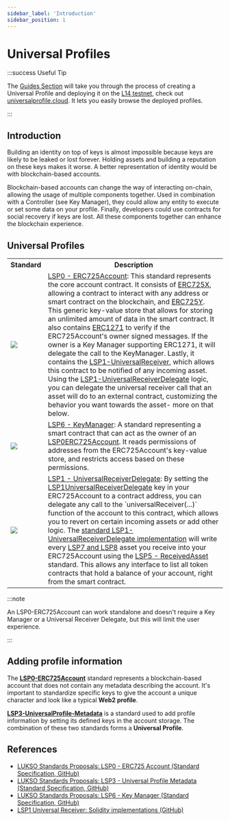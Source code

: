```yaml
---
sidebar_label: 'Introduction'
sidebar_position: 1
---
```


# Universal Profiles

:::success Useful Tip

The [Guides Section](../../guides/universal-profile/create-profile) will take you through the process of creating a Universal Profile and deploying it on the [L14 testnet](../../networks/l14-testnet.md), check out [universalprofile.cloud](https://universalprofile.cloud/). It lets you easily browse the deployed profiles.

:::

## Introduction

Building an identity on top of keys is almost impossible because keys are likely to be leaked or lost forever. Holding assets and building a reputation on these keys makes it worse. A better representation of identity would be with blockchain-based accounts.

Blockchain-based accounts can change the way of interacting on-chain, allowing the usage of multiple components together. Used in combination with a Controller (see Key Manager), they could allow any entity to execute or set some data on your profile. Finally, developers could use contracts for social recovery if keys are lost. All these components together can enhance the blockchain experience.

## Universal Profiles

<table>
    <tr>
        <th>Standard</th>
        <th>Description</th>
    </tr>
    <tr>
        <td> <img src="/img/standards/lsp0-erc725account-contract.jpeg"></img></td>
        <td><a href="./lsp0-erc725account/">LSP0 - ERC725Account</a>: This standard represents the core account contract. It consists of <a href="https://github.com/ethereum/EIPs/blob/master/EIPS/eip-725.md#erc725x">ERC725X</a>, allowing a contract to interact with any address or smart contract on the blockchain, and <a href="https://github.com/ethereum/EIPs/blob/master/EIPS/eip-725.md#erc725y">ERC725Y</a>. This generic key-value store that allows for storing an unlimited amount of data in the smart contract. It also contains <a href="https://eips.ethereum.org/EIPS/eip-1271">ERC1271</a> to verify if the ERC725Account's owner signed messages. If the owner is a Key Manager supporting ERC1271, it will delegate the call to the KeyManager. Lastly, it contains the <a href="../generic-standards/lsp1-universal-receiver/">LSP1-UniversalReceiver</a>, which allows this contract to be notified of any incoming asset. Using the <a href="./lsp1-universal-receiver-delegate/">LSP1-UniversalReceiverDelegate</a> logic, you can delegate the universal receiver call that an asset will do to an external contract, customizing the behavior you want towards the asset- more on that below.</td>
    </tr>
    <tr>
        <td> <img src="/img/standards/lsp6-key-manager-contract.jpeg"></img></td>
        <td><a href="./lsp6-key-manager/">LSP6 - KeyManager</a>: A standard representing a smart contract that can act as the owner of an <a href="./lsp0-erc725account/">LSP0ERC725Account</a>. It reads permissions of addresses from the ERC725Account's key-value store, and restricts access based on these permissions.</td>
    </tr>
    <tr>
        <td> <img src="/img/standards/lsp1-universal-receiver-delegate-contract.jpeg"></img></td>
        <td><a href="./lsp1-universal-receiver-delegate/">LSP1 - UniversalReceiverDelegate</a>: By setting the <a href="../generic-standards/lsp1-universal-receiver">LSP1UniversalReceiverDelegate</a> key in your ERC725Account to a contract address, you can delegate any call to the `universalReceiver(...)` function of the account to this contract, which allows you to revert on certain incoming assets or add other logic. The <a href="../smart-contracts/lsp1-universal-receiver-delegate-up/">standard LSP1-UniversalReceiverDelegate implementation</a> will write every <a href="../nft-2.0/introduction/">LSP7 and LSP8</a> asset you receive into your ERC725Account using the <a href="./lsp5-received-assets/">LSP5 - ReceivedAsset</a> standard. This allows any interface to list all token contracts that hold a balance of your account, right from the smart contract.</td>
    </tr>
</table>

:::note

An LSP0-ERC725Account can work standalone and doesn't require a Key Manager or a Universal Receiver Delegate, but this will limit the user experience.

:::

## Adding profile information

The **[LSP0-ERC725Account](./01-lsp0-erc725account.md)** standard represents a blockchain-based account that does not contain any metadata describing the account. It's important to standardize specific keys to give the account a unique character and look like a typical **Web2 profile**.

**[LSP3-UniversalProfile-Metadata](./03-lsp3-universal-profile-metadata.md)** is a standard used to add profile information by setting its defined keys in the account storage. The combination of these two standards forms a **Universal Profile**.

## References

- [LUKSO Standards Proposals: LSP0 - ERC725 Account (Standard Specification, GitHub)](https://github.com/lukso-network/LIPs/blob/main/LSPs/LSP-0-ERC725Account.md)
- [LUKSO Standards Proposals: LSP3 - Universal Profile Metadata (Standard Specification, GitHub)](https://github.com/lukso-network/LIPs/blob/main/LSPs/LSP-3-UniversalProfile-Metadata.md)
- [LUKSO Standards Proposals: LSP6 - Key Manager (Standard Specification, GitHub)](https://github.com/lukso-network/LIPs/blob/main/LSPs/LSP-6-KeyManager.md)
- [LSP1 Universal Receiver: Solidity implementations (GitHub)](https://github.com/lukso-network/lsp-universalprofile-smart-contracts/tree/develop/contracts/LSP1UniversalReceiver)
